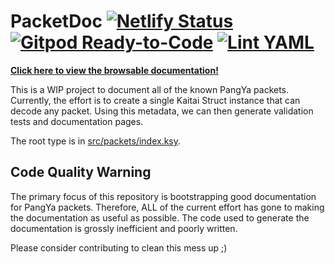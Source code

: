 # PacketDoc [![Netlify Status](https://api.netlify.com/api/v1/badges/f7e36de0-d78f-413c-af2f-61b6ab51700b/deploy-status)](https://app.netlify.com/sites/suspicious-kirch-7ba6e6/deploys) [![Gitpod Ready-to-Code](https://img.shields.io/badge/Gitpod-Ready--to--Code-blue?logo=gitpod)](https://gitpod.io/#https://github.com/pangbox/packetdoc) [![Lint YAML](https://github.com/pangbox/packetdoc/actions/workflows/yaml-lint.yml/badge.svg)](https://github.com/pangbox/packetdoc/actions/workflows/yaml-lint.yml)

**[Click here to view the browsable documentation!](https://packets.pangdox.com/)**

This is a WIP project to document all of the known PangYa packets. Currently,
the effort is to create a single Kaitai Struct instance that can decode any
packet. Using this metadata, we can then generate validation tests and
documentation pages.

The root type is in [src/packets/index.ksy](./src/packets/index.ksy).

## Code Quality Warning

The primary focus of this repository is bootstrapping good documentation for
PangYa packets. Therefore, ALL of the current effort has gone to making the
documentation as useful as possible. The code used to generate the
documentation is grossly inefficient and poorly written.

Please consider contributing to clean this mess up ;)
